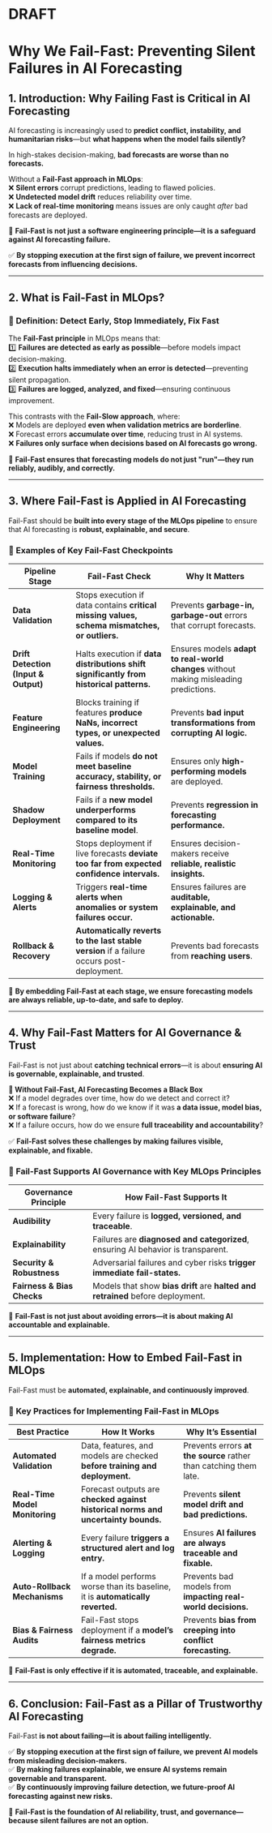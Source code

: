 # **DRAFT**

# **Why We Fail-Fast: Preventing Silent Failures in AI Forecasting**  

## **1. Introduction: Why Failing Fast is Critical in AI Forecasting**  

AI forecasting is increasingly used to **predict conflict, instability, and humanitarian risks**—but **what happens when the model fails silently?**  

In high-stakes decision-making, **bad forecasts are worse than no forecasts.**  

Without a **Fail-Fast approach in MLOps**:  
❌ **Silent errors** corrupt predictions, leading to flawed policies.  
❌ **Undetected model drift** reduces reliability over time.  
❌ **Lack of real-time monitoring** means issues are only caught *after* bad forecasts are deployed.  

🚀 **Fail-Fast is not just a software engineering principle—it is a safeguard against AI forecasting failure.**  

✅ **By stopping execution at the first sign of failure, we prevent incorrect forecasts from influencing decisions.**  

---

## **2. What is Fail-Fast in MLOps?**  

### **🔹 Definition: Detect Early, Stop Immediately, Fix Fast**  

The **Fail-Fast principle** in MLOps means that:  
1️⃣ **Failures are detected as early as possible**—before models impact decision-making.  
2️⃣ **Execution halts immediately when an error is detected**—preventing silent propagation.  
3️⃣ **Failures are logged, analyzed, and fixed**—ensuring continuous improvement.  

This contrasts with the **Fail-Slow approach**, where:  
❌ Models are deployed **even when validation metrics are borderline**.  
❌ Forecast errors **accumulate over time**, reducing trust in AI systems.  
❌ **Failures only surface when decisions based on AI forecasts go wrong.**  

🔹 **Fail-Fast ensures that forecasting models do not just "run"—they run reliably, audibly, and correctly.**  

---

## **3. Where Fail-Fast is Applied in AI Forecasting**  

Fail-Fast should be **built into every stage of the MLOps pipeline** to ensure that AI forecasting is **robust, explainable, and secure**.  

### **🔹 Examples of Key Fail-Fast Checkpoints**  

| **Pipeline Stage**         | **Fail-Fast Check** | **Why It Matters** |
|---------------------------|---------------------|---------------------|
| **Data Validation**        | Stops execution if data contains **critical missing values, schema mismatches, or outliers.** | Prevents **garbage-in, garbage-out** errors that corrupt forecasts. |
| **Drift Detection (Input & Output)** | Halts execution if **data distributions shift significantly from historical patterns.** | Ensures models **adapt to real-world changes** without making misleading predictions. |
| **Feature Engineering**    | Blocks training if features **produce NaNs, incorrect types, or unexpected values.** | Prevents **bad input transformations from corrupting AI logic.** |
| **Model Training**         | Fails if models **do not meet baseline accuracy, stability, or fairness thresholds.** | Ensures only **high-performing models** are deployed. |
| **Shadow Deployment**      | Fails if a **new model underperforms compared to its baseline model**. | Prevents **regression in forecasting performance.** |
| **Real-Time Monitoring**   | Stops deployment if live forecasts **deviate too far from expected confidence intervals.** | Ensures decision-makers receive **reliable, realistic insights.** |
| **Logging & Alerts**       | Triggers **real-time alerts when anomalies or system failures occur.** | Ensures failures are **auditable, explainable, and actionable.** |
| **Rollback & Recovery**    | **Automatically reverts to the last stable version** if a failure occurs post-deployment. | Prevents bad forecasts from **reaching users**. |

🚀 **By embedding Fail-Fast at each stage, we ensure forecasting models are always reliable, up-to-date, and safe to deploy.**  

---

## **4. Why Fail-Fast Matters for AI Governance & Trust**  

Fail-Fast is not just about **catching technical errors**—it is about **ensuring AI is governable, explainable, and trusted**.  

**🔹 Without Fail-Fast, AI Forecasting Becomes a Black Box**  
❌ If a model degrades over time, how do we detect and correct it?  
❌ If a forecast is wrong, how do we know if it was **a data issue, model bias, or software failure**?  
❌ If a failure occurs, how do we ensure **full traceability and accountability**?  

✅ **Fail-Fast solves these challenges by making failures visible, explainable, and fixable.**  

### **🔹 Fail-Fast Supports AI Governance with Key MLOps Principles**  

| **Governance Principle**  | **How Fail-Fast Supports It** |
|--------------------------|--------------------------------|
| **Audibility**           | Every failure is **logged, versioned, and traceable**. |
| **Explainability**       | Failures are **diagnosed and categorized**, ensuring AI behavior is transparent. |
| **Security & Robustness**| Adversarial failures and cyber risks **trigger immediate fail-states.** |
| **Fairness & Bias Checks**| Models that show **bias drift** are **halted and retrained** before deployment. |

🚀 **Fail-Fast is not just about avoiding errors—it is about making AI accountable and explainable.**  

---

## **5. Implementation: How to Embed Fail-Fast in MLOps**  

Fail-Fast must be **automated, explainable, and continuously improved**.  

### **🔹 Key Practices for Implementing Fail-Fast in MLOps**  

| **Best Practice**          | **How It Works** | **Why It’s Essential** |
|--------------------------|-----------------|------------------------|
| **Automated Validation** | Data, features, and models are checked **before training and deployment.** | Prevents errors **at the source** rather than catching them late. |
| **Real-Time Model Monitoring** | Forecast outputs are **checked against historical norms and uncertainty bounds.** | Prevents **silent model drift and bad predictions.** |
| **Alerting & Logging** | Every failure **triggers a structured alert and log entry.** | Ensures **AI failures are always traceable and fixable.** |
| **Auto-Rollback Mechanisms** | If a model performs worse than its baseline, it is **automatically reverted.** | Prevents bad models from **impacting real-world decisions.** |
| **Bias & Fairness Audits** | Fail-Fast stops deployment if a **model’s fairness metrics degrade.** | Prevents **bias from creeping into conflict forecasting.** |

🚀 **Fail-Fast is only effective if it is automated, traceable, and explainable.**  

---

## **6. Conclusion: Fail-Fast as a Pillar of Trustworthy AI Forecasting**  

Fail-Fast **is not about failing—it is about failing intelligently.**  

✅ **By stopping execution at the first sign of failure, we prevent AI models from misleading decision-makers.**  
✅ **By making failures explainable, we ensure AI systems remain governable and transparent.**  
✅ **By continuously improving failure detection, we future-proof AI forecasting against new risks.**  

🚀 **Fail-Fast is the foundation of AI reliability, trust, and governance—because silent failures are not an option.**  

